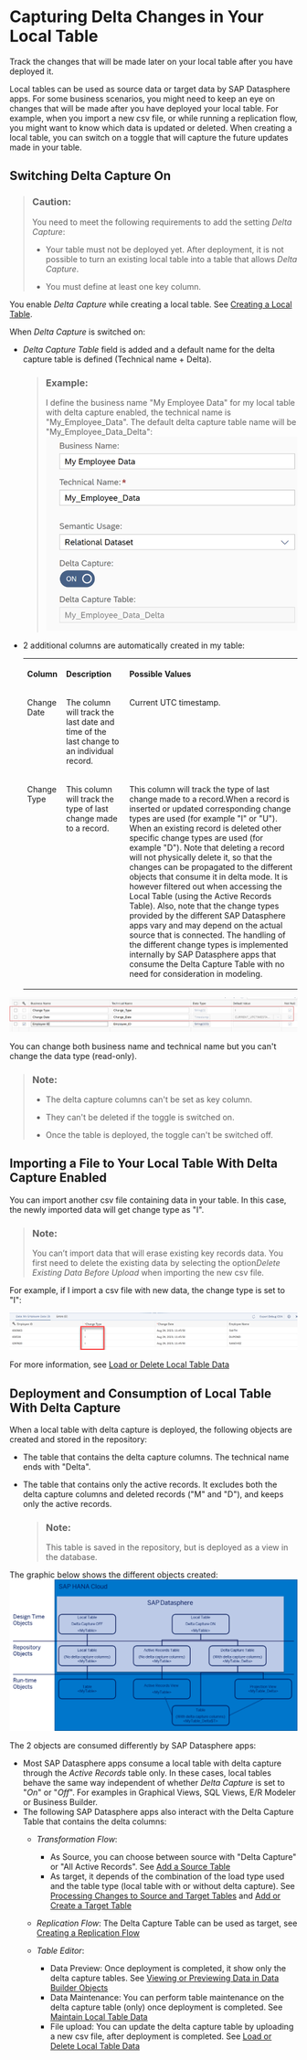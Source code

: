 <!-- loio154bdffb35814d5481d1f6de143a6b9e -->

# Capturing Delta Changes in Your Local Table

Track the changes that will be made later on your local table after you have deployed it.

Local tables can be used as source data or target data by SAP Datasphere apps. For some business scenarios, you might need to keep an eye on changes that will be made after you have deployed your local table. For example, when you import a new csv file, or while running a replication flow, you might want to know which data is updated or deleted. When creating a local table, you can switch on a toggle that will capture the future updates made in your table.



<a name="loio154bdffb35814d5481d1f6de143a6b9e__section_uz2_bcm_2yb"/>

## Switching Delta Capture On

> ### Caution:  
> You need to meet the following requirements to add the setting *Delta Capture*:
> 
> -   Your table must not be deployed yet. After deployment, it is not possible to turn an existing local table into a table that allows *Delta Capture*.
> 
> -   You must define at least one key column.

You enable *Delta Capture* while creating a local table. See [Creating a Local Table](creating-a-local-table-2509fe4.md).

When *Delta Capture* is switched on:

-   *Delta Capture Table* field is added and a default name for the delta capture table is defined \(Technical name + Delta\).

    > ### Example:  
    > I define the business name "My Employee Data" for my local table with delta capture enabled, the technical name is "My\_Employee\_Data". The default delta capture table name will be "My\_Employee\_Data\_Delta": ![](images/Delta_Capture_Table_Name_9f1a8fe.png)

-   2 additional columns are automatically created in my table:


    <table>
    <tr>
    <th valign="top">

    Column


    
    </th>
    <th valign="top">

    Description


    
    </th>
    <th valign="top">

    Possible Values


    
    </th>
    </tr>
    <tr>
    <td valign="top">
    
    Change Date 


    
    </td>
    <td valign="top">
    
    The column will track the last date and time of the last change to an individual record.


    
    </td>
    <td valign="top">
    
    Current UTC timestamp. 


    
    </td>
    </tr>
    <tr>
    <td valign="top">
    
    Change Type


    
    </td>
    <td valign="top">
    
    This column will track the type of last change made to a record.


    
    </td>
    <td valign="top">
    
    This column will track the type of last change made to a record.When a record is inserted or updated corresponding change types are used \(for example "I" or "U"\). When an existing record is deleted other specific change types are used \(for example "D"\). Note that deleting a record will not physically delete it, so that the changes can be propagated to the different objects that consume it in delta mode. It is however filtered out when accessing the Local Table \(using the Active Records Table\). Also, note that the change types provided by the different SAP Datasphere apps vary and may depend on the actual source that is connected. The handling of the different change types is implemented internally by SAP Datasphere apps that consume the Delta Capture Table with no need for consideration in modeling.


    
    </td>
    </tr>
    </table>
    

![](images/Additional_CDC_Columns_ec90849.png)

You can change both business name and technical name but you can't change the data type \(read-only\).

> ### Note:  
> -   The delta capture columns can't be set as key column.
> 
> -   They can't be deleted if the toggle is switched on.
> -   Once the table is deployed, the toggle can't be switched off.



<a name="loio154bdffb35814d5481d1f6de143a6b9e__section_pbf_qfm_2yb"/>

## Importing a File to Your Local Table With Delta Capture Enabled

You can import another csv file containing data in your table. In this case, the newly imported data will get change type as "I".

> ### Note:  
> You can’t import data that will erase existing key records data. You first need to delete the existing data by selecting the option*Delete Existing Data Before Upload* when importing the new csv file.

For example, if I import a csv file with new data, the change type is set to "I":

![](images/Delta_Local_Table_Insert_984554b.png)

For more information, see [Load or Delete Local Table Data](load-or-delete-local-table-data-870401f.md)



<a name="loio154bdffb35814d5481d1f6de143a6b9e__section_sxm_bgm_2yb"/>

## Deployment and Consumption of Local Table With Delta Capture

When a local table with delta capture is deployed, the following objects are created and stored in the repository:

-   The table that contains the delta capture columns. The technical name ends with "Delta".

-   The table that contains only the active records. It excludes both the delta capture columns and deleted records \("M" and "D"\), and keeps only the active records.

    > ### Note:  
    > This table is saved in the repository, but is deployed as a view in the database.


The graphic below shows the different objects created: ![](images/Local_Table_with_Delta_Capture_-_Objects_created_90f3de9.png)

The 2 objects are consumed differently by SAP Datasphere apps:

-   Most SAP Datasphere apps consume a local table with delta capture through the *Active Records* table only. In these cases, local tables behave the same way independent of whether *Delta Capture* is set to "*On*" or "*Off*". For examples in Graphical Views, SQL Views, E/R Modeler or Business Builder.
-   The following SAP Datasphere apps also interact with the Delta Capture Table that contains the delta columns:
    -   *Transformation Flow*:
        -   As Source, you can choose between source with "Delta Capture" or "All Active Records". See [Add a Source Table](add-a-source-table-ec702fe.md)
        -   As target, it depends of the combination of the load type used and the table type \(local table with or without delta capture\). See [Processing Changes to Source and Target Tables](processing-changes-to-source-and-target-tables-705292c.md) and [Add or Create a Target Table](add-or-create-a-target-table-0950746.md) 

    -   *Replication Flow*: The Delta Capture Table can be used as target, see [Creating a Replication Flow](creating-a-replication-flow-25e2bd7.md)
    -   *Table Editor*:
        -   Data Preview: Once deployment is completed, it show only the delta capture tables. See [Viewing or Previewing Data in Data Builder Objects](../viewing-or-previewing-data-in-data-builder-objects-b338e4a.md)
        -   Data Maintenance: You can perform table maintenance on the delta capture table \(only\) once deployment is completed. See [Maintain Local Table Data](maintain-local-table-data-4bd5e64.md)
        -   File upload: You can update the delta capture table by uploading a new csv file, after deployment is completed. See [Load or Delete Local Table Data](load-or-delete-local-table-data-870401f.md)



